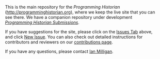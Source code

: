 This is the main repository for the _Programming Historian_ (<http://programminghistorian.org>), where we keep the live site that you can see there. We have a companion repository under development [_Programming Historian Submissions_](https://github.com/programminghistorian/ph-submissions).

If you have suggestions for the site, please click on the [Issues Tab](https://github.com/programminghistorian/jekyll/issues) above, and click [New Issue](https://github.com/programminghistorian/jekyll/issues/new). You can also check out detailed instructions for contributors and reviewers on our [contributions page](http://programminghistorian.org/contribute).

If you have any questions, please contact [Ian Milligan](mailto:i2millig@uwaterloo.ca).
